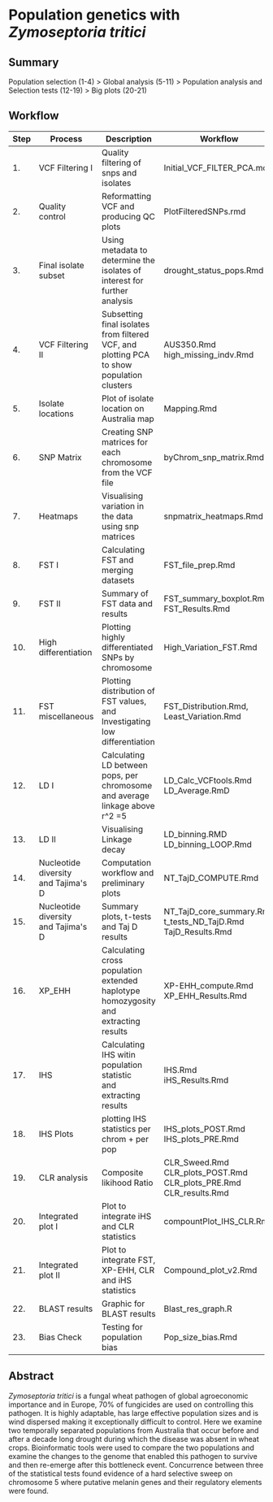 # Population genetics with *Zymoseptoria tritici* 

## Summary
Population selection (1-4) > Global analysis (5-11) > Population analysis and Selection tests (12-19) > Big plots (20-21)

## Workflow 

| Step | Process | Description | Workflow | Outputs |
|------|---------|-------------|----------|---------|
|1.|VCF Filtering I|Quality filtering of snps and isolates|Initial_VCF_FILTER_PCA.md|Locally stored vcf and misc files.|
|2.|Quality control|Reformatting VCF and producing QC plots|PlotFilteredSNPs.rmd|QC images = plots.pdf|
|3.|Final isolate subset|Using metadata to determine the isolates of interest for further analysis|drought_status_pops.Rmd |WGS_STB_Populations.xlsx<br>postDsamples.txt<br> preDsamples.txt<br>excl_hamil_cluser.keep|
|4.|VCF Filtering II|Subsetting final isolates from filtered VCF, and plotting PCA to show population clusters|AUS350.Rmd high_missing_indv.Rmd|Locally stored final VCF (drought_pops.recode.vcf) <br>PCA_AUS350.pdf (static)<br>PCA_AUS350.html (interactive)|
|5.|Isolate locations|Plot of isolate location on Australia map|Mapping.Rmd|Pop_size_location.png<br>mapgraphing_table.csv<br>WGS_STB_Populations.xlsx|
|6.|SNP Matrix|Creating SNP matrices for each chromosome from the VCF file|byChrom_snp_matrix.Rmd|Locally stored matrices and loci files <br>Dpop_ID_popname.csv<br>chromosomes.txt|
|7.|Heatmaps|Visualising variation in the data using snp matrices|snpmatrix_heatmaps.Rmd|by chromosome heatmaps<br>Dpop_ID_popname.csv|
|8.|FST I|Calculating FST and merging datasets|FST_file_prep.Rmd|FST-SNPindex.csv<br>fst_file.csv<br>pop1_vs_pop2.weir.fst|
|9.|FST II|Summary of FST data and results|FST_summary_boxplot.Rmd<br>FST_Results.Rmd|FST_summary.png|
|10.|High differentiation|Plotting highly differentiated SNPs by chromosome|High_Variation_FST.Rmd|highvariation_byLOCI.txt<br> Various images<br>fst_file.csv<br>FST_SNPindex.csv|
|11.|FST miscellaneous|Plotting distribution of FST values, and lnvestigating low differentiation|FST_Distribution.Rmd, Least_Variation.Rmd|IMAGES|
|12.|LD I|Calculating LD between pops, per chromosome and average linkage above r^2 =5|LD_Calc_VCFtools.Rmd<br>LD_Average.RmD|Locally stored .ld files<br>avg_LD_bychrom.xlsx/.csv<br>avg_LD.png|
|13.|LD II|Visualising Linkage decay|LD_binning.RMD <br> LD_binning_LOOP.Rmd|Image files in the format:(POST/PRE)_avgLDdecay_chrXX.png|
|14.|Nucleotide diversity<br> and Tajima's D|Computation workflow and preliminary plots|NT_TajD_COMPUTE.Rmd|diversity_plots.png|
|15.|Nucleotide diversity<br>and Tajima's D|Summary plots, t-tests and Taj D results|NT_TajD_core_summary.Rmd <br> t_tests_ND_TajD.Rmd<br>TajD_Results.Rmd|ND_TajD_boxplot.png<br>TajD_pcnt0.5.csv|
|16.|XP_EHH|Calculating cross population extended haplotype homozygosity and extracting results|XP-EHH_compute.Rmd XP_EHH_Results.Rmd|XPEHH_na.rm.csv XP_EHH_percentile_results.xlsx|
|17.|IHS|Calculating IHS witin population statistic<br>and extracting results|IHS.Rmd <br> iHS_Results.Rmd|ISH_Pre.csv <br> IHS_Frequency_Pre.csv<br>ISH_Post.csv<br> IHS_Frequency_Post.csv<br>iHS_percentile_results.xlsx|
|18.|IHS Plots|plotting IHS statistics per chrom + per pop| IHS_plots_POST.Rmd <br> IHS_plots_PRE.Rmd| in /IMGS/ <br> WG_ISH_POST.png <br> WG_ISH.PRE.png|
|19.|CLR analysis|Composite likihood Ratio|CLR_Sweed.Rmd <br>CLR_plots_POST.Rmd <br>CLR_plots_PRE.Rmd<br>CLR_results.Rmd |WG_CLR_post.png<br>WG_CLR_pre.png<br>Results data files|
|20.|Integrated plot I|Plot to integrate iHS and CLR statistics|compountPlot_IHS_CLR.Rmd|IMGS/compound_CLR_IHS.png| 
|21.|Integrated plot II|Plot to integrate FST, XP-EHH, CLR and iHS statistics|Compound_plot_v2.Rmd|Comound_v2.png<br> All necessary data files| 
|22.|BLAST results|Graphic for BLAST results|Blast_res_graph.R|BLAST_res.png|
|23.|Bias Check|Testing for population bias|Pop_size_bias.Rmd|analysis output files: (FST, TajD, ND)| 

## Abstract

*Zymoseptoria tritici* is a fungal wheat pathogen of global agroeconomic importance and in Europe, 70% of fungicides are used on controlling this pathogen. It is highly adaptable, has large effective population sizes and is wind dispersed making it exceptionally difficult to control. Here we examine two temporally separated populations from Australia that occur before and after a decade long drought during which the disease was absent in wheat crops. Bioinformatic tools were used to compare the two populations and examine the changes to the genome that enabled this pathogen to survive and then re-emerge after this bottleneck event. Concurrence between three of the statistical tests found evidence of a hard selective sweep on chromosome 5 where putative melanin genes and their regulatory elements were found.
